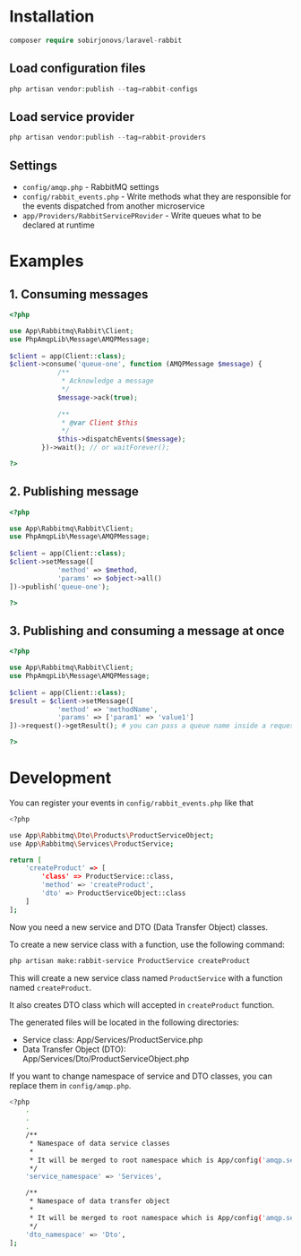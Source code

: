 # Installation

```php
composer require sobirjonovs/laravel-rabbit
```

## Load configuration files

```php
php artisan vendor:publish --tag=rabbit-configs
```

## Load service provider

```php
php artisan vendor:publish --tag=rabbit-providers
```

## Settings

- `config/amqp.php` - RabbitMQ settings
- `config/rabbit_events.php` - Write methods what they are responsible for the events dispatched from another
  microservice
- `app/Providers/RabbitServicePRovider` - Write queues what to be declared at runtime

# Examples

## 1. Consuming messages

```php
<?php

use App\Rabbitmq\Rabbit\Client;
use PhpAmqpLib\Message\AMQPMessage;
    
$client = app(Client::class);
$client->consume('queue-one', function (AMQPMessage $message) {
            /**
             * Acknowledge a message
             */
            $message->ack(true);
            
            /**
             * @var Client $this
             */
            $this->dispatchEvents($message);
        })->wait(); // or waitForever();

?>
```

## 2. Publishing message

```php
<?php

use App\Rabbitmq\Rabbit\Client;
use PhpAmqpLib\Message\AMQPMessage;
    
$client = app(Client::class);
$client->setMessage([
            'method' => $method,
            'params' => $object->all()
])->publish('queue-one');

?>
```

## 3. Publishing and consuming a message at once

```php
<?php

use App\Rabbitmq\Rabbit\Client;
use PhpAmqpLib\Message\AMQPMessage;
    
$client = app(Client::class);
$result = $client->setMessage([
            'method' => 'methodName',
            'params' => ['param1' => 'value1']
])->request()->getResult(); # you can pass a queue name inside a request method, otherwise it uses the default queue

?>
```

# Development

You can register your events in `config/rabbit_events.php` like that

```bash
<?php

use App\Rabbitmq\Dto\Products\ProductServiceObject;
use App\Rabbitmq\Services\ProductService;

return [
    'createProduct' => [
        'class' => ProductService::class,
        'method' => 'createProduct',
        'dto' => ProductServiceObject::class
    ]
];
```

Now you need a new service and DTO (Data Transfer Object) classes.

To create a new service class with a function, use the following command:

```bash
php artisan make:rabbit-service ProductService createProduct
```

This will create a new service class named `ProductService` with a function named `createProduct`.

It also creates DTO class which will accepted in `createProduct` function.

The generated files will be located in the following directories:
- Service class: App/Services/ProductService.php
- Data Transfer Object (DTO): App/Services/Dto/ProductServiceObject.php

If you want to change namespace of service and DTO classes, you can replace them in `config/amqp.php`.

```bash
<?php
    .
    .
    .
    /**
     * Namespace of data service classes
     *
     * It will be merged to root namespace which is App/config('amqp.service_namespace')
     */
    'service_namespace' => 'Services',

    /**
     * Namespace of data transfer object
     *
     * It will be merged to root namespace which is App/config('amqp.service_namespace')/config('amqp.dto_namespace')
     */
    'dto_namespace' => 'Dto',
];
```



